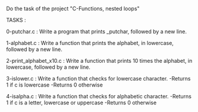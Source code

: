 Do the task of the project "C-Functions, nested loops"

TASKS :

0-putchar.c : Write a program that prints _putchar, followed by a new line.

1-alphabet.c : Write a function that prints the alphabet, in lowercase, followed by a new line.

2-print_alphabet_x10.c : Write a function that prints 10 times the alphabet, in lowercase, followed by a new line.

3-islower.c : Write a function that checks for lowercase character.
-Returns 1 if c is lowercase
-Returns 0 otherwise

4-isalpha.c : Write a function that checks for alphabetic character.
-Returns 1 if c is a letter, lowercase or uppercase
-Returns 0 otherwise


